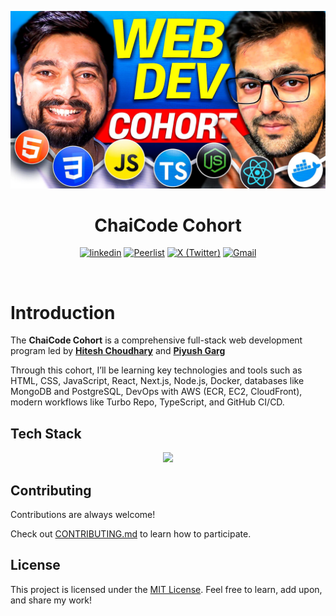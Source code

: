 <a href="https://courses.chaicode.com/">
  <p align=center>
    <img width = "800px" alt="ChaiCode Cohort" src="assets/cohort_thumbnail.jpg">
  <p>
</a>
<h1 align="center">ChaiCode Cohort</h1>

<!-- Social Media Links -->
<div align= "center">

<a href="https://www.linkedin.com/in/ksubramanyeshwara" target="_blank"><img alt=" linkedin" src="https://img.shields.io/static/v1?style=for-the-badge&label=&message=linkedin&color=087CB6"></a>
<a href="https://peerlist.io/subramaneshwara" target="_blank"><img alt=" Peerlist" src="https://img.shields.io/static/v1?style=for-the-badge&label=&message=Peerlist&color=00aa45"></a>
<a href="https://x.com/ksubramanyaa" target="_blank"><img alt=" X (Twitter)" src="https://img.shields.io/static/v1?style=for-the-badge&label=&message=X (Twitter)&color=000"></a>
<a href="mailto:ksubramanyeshwarak@gmail.com" target="_blank"><img alt=" Gmail" src="https://img.shields.io/static/v1?style=for-the-badge&label=&message=Gmail&color=EB483B"></a>

</div>

<br>
<!-- 
<h1 align="center" >
  <a href="#introduction"><strong>Introduction</strong></a> ·
  <a href="#documentation"><strong>Documentation</strong></a> ·
  <a 
  href="#tech-stack"><strong>Tech Stack</strong></a> ·
  <a 
  href="#Contributing
"><strong>Contribution
</strong></a> 
</h1>
</br> -->

# Introduction

The **ChaiCode Cohort** is a comprehensive full-stack web development program led by **[Hitesh Choudhary](https://www.youtube.com/@chaiaurcode)** and **[Piyush Garg](https://www.youtube.com/@piyushgargdev)**

Through this cohort, I’ll be learning key technologies and
tools such as HTML, CSS, JavaScript, React, Next.js, Node.js,
Docker, databases like MongoDB and PostgreSQL, DevOps with AWS
(ECR, EC2, CloudFront), modern workflows like Turbo Repo,
TypeScript, and GitHub CI/CD.

## Tech Stack

<p align="center">
  <a href="https://skillicons.dev">
    <img src="https://skillicons.dev/icons?i=html,css,tailwind,js,ts,git,nodejs,express,postman,npm,react,next,mongo,postgresql,docker,aws,vite,vscode&perline=9" />
  </a>
</p>

<!-- # Structure

## [Assignments]()
## [Challenges]()
## [Projects]() -
## [Blogs]() - Hand picked blogs from the cohort. -->

## Contributing

Contributions are always welcome!

Check out [CONTRIBUTING.md](#contributing) to learn how to participate.

## License

This project is licensed under the [MIT License](LICENSE). Feel free to learn, add upon, and share my work!
